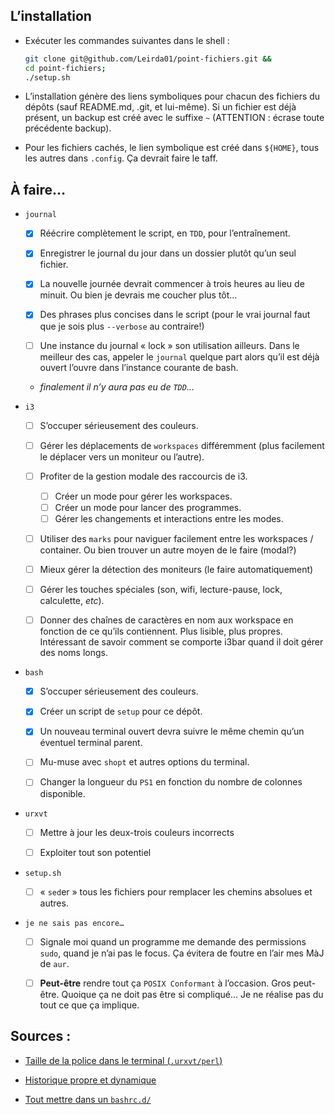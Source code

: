 ## L’installation

* Exécuter les commandes suivantes dans le shell :
  ```bash
  git clone git@github.com/Leirda01/point-fichiers.git &&
  cd point-fichiers;
  ./setup.sh
  ```

* L’installation génère des liens symboliques pour chacun des fichiers du dépôts
  (sauf README.md, .git, et lui-même). Si un fichier est déjà présent, un backup
  est créé avec le suffixe `~` (ATTENTION : écrase toute précédente backup).

* Pour les fichiers cachés, le lien symbolique est créé dans `${HOME}`, tous les
  autres dans `.config`. Ça devrait faire le taff.

## À faire…

* `journal`

  - [x] Réécrire complètement le script, en `TDD`, pour l’entraînement.

  - [x] Enregistrer le journal du jour dans un dossier plutôt qu’un seul
    fichier.

  - [x] La nouvelle journée devrait commencer à trois heures au lieu de minuit.
    Ou bien je devrais me coucher plus tôt…

  - [x] Des phrases plus concises dans le script (pour le vrai journal
    faut que je sois plus `--verbose` au contraire!)

  - [ ] Une instance du journal « lock » son utilisation ailleurs. Dans le meilleur
    des cas, appeler le `journal` quelque part alors qu’il est déjà ouvert
    l’ouvre dans l’instance courante de bash.

  - _finalement il n’y aura pas eu de `TDD`…_

* `i3`

  - [ ] S’occuper sérieusement des couleurs.

  - [ ] Gérer les déplacements de `workspaces` différemment (plus facilement le
    déplacer vers un moniteur ou l’autre).

  - [ ] Profiter de la gestion modale des raccourcis de i3.
    - [ ] Créer un mode pour gérer les workspaces.
    - [ ] Créer un mode pour lancer des programmes.
    - [ ] Gérer les changements et interactions entre les modes.

  - [ ] Utiliser des `marks` pour naviguer facilement entre les workspaces /
    container. Ou bien trouver un autre moyen de le faire (modal?)

  - [ ] Mieux gérer la détection des moniteurs (le faire automatiquement)

  - [ ] Gérer les touches spéciales (son, wifi, lecture-pause, lock, calculette,
    _etc_).

  - [ ] Donner des chaînes de caractères en nom aux workspace en fonction de ce qu’ils
    contiennent. Plus lisible, plus propres. Intéressant de savoir comment se
    comporte i3bar quand il doit gérer des noms longs.

* `bash`

  - [x] S’occuper sérieusement des couleurs.

  - [x] Créer un script de `setup` pour ce dépôt.

  - [x] Un nouveau terminal ouvert devra suivre le même chemin qu’un éventuel terminal
    parent.

  - [ ] Mu-muse avec `shopt` et autres options du terminal.

  - [ ] Changer la longueur du `PS1` en fonction du nombre de colonnes
    disponible.

* `urxvt`

  - [ ] Mettre à jour les deux-trois couleurs incorrects

  - [ ] Exploiter tout son potentiel

* `setup.sh`

  - [ ] « `sed`er » tous les fichiers pour remplacer les chemins absolues et
    autres.

* `je ne sais pas encore…`

  - [ ] Signale moi quand un programme me demande des permissions `sudo`, quand
    je n’ai pas le focus. Ça évitera de foutre en l’air mes MàJ de `aur`.

  - [ ] __Peut-être__ rendre tout ça `POSIX Conformant` à l’occasion. Gros
    peut-être. Quoique ça ne doit pas être si compliqué… Je ne réalise pas du
    tout ce que ça implique.

## Sources :

* [Taille de la police dans le terminal (`.urxvt/perl`)](https://artisan.karma-lab.net/modifier-taille-polices-durxvt)

* [Historique propre et dynamique](https://unix.stackexchange.com/questions/18212/bash-history-ignoredups-and-erasedups-setting-conflict-with-common-history/18443#18443)

* [Tout mettre dans un `bashrc.d/`](https://github.com/yaf/dotfiles)
